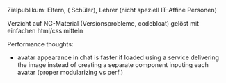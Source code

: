 Zielpublikum: Eltern, ( Schüler), Lehrer (nicht speziell IT-Affine Personen)


Verzicht auf NG-Material (Versionsprobleme, codebloat)  gelöst mit einfachen html/css mitteln

Performance thoughts:
- avatar appearance in chat is faster if loaded using a service delivering the image instead of creating a 
separate component inputing each avatar (proper modularizing vs perf.)
